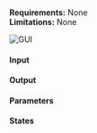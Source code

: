 ### 

**Requirements:** None  
**Limitations:** None  

![ GUI](rtxi_hmm_generator.png)

<!--start-->

<!--end-->

#### Input


#### Output


#### Parameters


#### States

